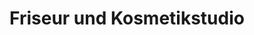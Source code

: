 ---
title: "Friseur und Kosmetikstudio"
url: /ottendorf-okrilla/friseur-und-kosmetikstudio/
shop: Friseur
---